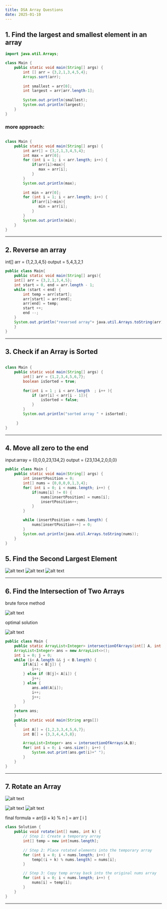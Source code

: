 ```yaml
---
title: DSA Array Questions
date: 2025-01-10
---
```


## 1. Find the largest and smallest element in an array

```java
import java.util.Arrays;

class Main {
    public static void main(String[] args) {
        int [] arr = {3,2,1,3,4,5,4};
        Arrays.sort(arr);
        
        int smallest = arr[0];
        int largest = arr[arr.length-1];
        
        System.out.println(smallest);
        System.out.println(largest);
    }
}
```

### more  approach:

```java

class Main {
    public static void main(String[] args) {
        int arr[] = {3,2,1,3,4,5,4};
        int max = arr[0];
        for (int i = 1; i < arr.length; i++) {
            if(arr[i]>max){
               max = arr[i];   
            }
        }
        System.out.println(max);
        
        int min = arr[0];
        for (int i = 1; i < arr.length; i++) {
            if(arr[i]<min){
               min = arr[i];   
            }
        }
        System.out.println(min);
    }
}

```

---

## 2. Reverse an array 


int[] arr = {1,2,3,4,5}
output = 5,4,3,2,1


```java
public class Main{
	public static void main(String[] args){
	int[] arr = {3,2,1,3,4,5};
	int start = 0, end = arr.length - 1;
	while (start < end) {
		int temp = arr[start];
		arr[start] = arr[end];
		arr[end] = temp;
		start ++;
		end --; 
	}
	System.out.println("reversed array"+ java.util.Arrays.toString(arr));
	}
}
```

---
## 3. Check if an Array is Sorted

```java

class Main {
    public static void main(String[] args) {
        int[] arr = {1,2,3,4,5,6,7};
        boolean isSorted = true;
        
        for(int i = 1 ; i < arr.length  ; i++ ){
            if (arr[i] < arr[i - 1]){
                isSorted = false;
            }
        }
        System.out.println("sorted array " + isSorted);
        
     }
}
```

---

## 4. Move all zero to the end

input:array = {0,0,0,23,134,2}
output = {23,134,2,0,0,0}

```java
public class Main {
    public static void main(String[] args) {
        int insertPosition = 0;
        int[] nums = {0,0,0,0,1,3,4};
        for( int i = 0; i < nums.length; i++) {
            if(nums[i] != 0) {
                nums[insertPosition] = nums[i];
                insertPosition++;
            }
        }

        while (insertPosition < nums.length) {
            nums[insertPosition++] = 0;
        }
        System.out.println(java.util.Arrays.toString(nums));
    }
}
```

## 5. **Find the Second Largest Element**

![alt text](/images/Pastedimage20241225185154.png)
![alt text](/images/Pastedimage20241225185202.png)
![alt text](/images/Pastedimage20241225185211.png)

---
## 6. **Find the Intersection of Two Arrays**

brute force method 

![alt text](/images/Pastedimage20241225190605.png)

optimal solution

![alt text](/images/Pastedimage20241225191041.png)


```java
public class Main {
	public static ArrayList<Integer> intersectionOfArrays(int[] A, int[] B){
	ArrayList<Integer> ans = new ArrayList<>();
	int i = 0; j = 0;
	while (i< A.length && j < B.length) {
		if(A[i] < B[j]) {
			i++;
		} else if (B[j]< A[i]) {
			j++;
		} else {
			ans.add(A[i]);
			i++;
			j++;
		}
	}
	return ans;
	}
	public static void main(String args[])
	{
		int A[] = {1,2,3,3,4,5,6,7};
		int B[] = {3,3,4,4,5,8};

		ArrayList<Integer> ans = intersectionOfArrays(A,B);
		for( int i = 0; i <ans.size(); i++) {
			System.out.print(ans.get(i)+" ");
		}
	}
}
```

---
## 7. **Rotate an Array**

![alt text](/images/Pastedimage20241225192533.png)

![alt text](/images/Pastedimage20241225192711.png)
![alt text](/images/Pastedimage20241225192855.png)

final formula = arr[(i + k) % n ] = arr [ i ]

```java
class Solution {
    public void rotate(int[] nums, int k) {
        // Step 1: Create a temporary array
        int[] temp = new int[nums.length];
        
        // Step 2: Place rotated elements into the temporary array
        for (int i = 0; i < nums.length; i++) {
            temp[(i + k) % nums.length] = nums[i];
        }

        // Step 3: Copy temp array back into the original nums array
        for (int i = 0; i < nums.length; i++) {
            nums[i] = temp[i];
        }
    }
}
```

---

